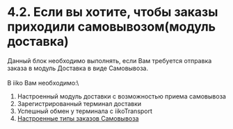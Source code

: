 # 4.2. Если вы хотите, чтобы заказы приходили самовывозом(модуль доставка)

Данный блок необходимо выполнять, если Вам требуется отправка заказа в модуль Доставка в виде Самовывоза.\
\
В iiko Вам необходимо:\


1. Настроенный модуль доставки с возможностью приема самовывоза
2. Зарегистрированный терминал доставки
3. Успешный обмен у терминала с iikoTransport
4. [Настроенные типы заказов Самовывоза](https://nekassir.gitbook.io/nekassir/kak-nastroit/4.-podgotovte-iiko-k-integracii-s-kioskom/4.3.-esli-vy-khotite-chtoby-zakazy-prikhodili-obychnym-zakazom-bystryi-chek/4.3.1.-avtomaticheskaya-pechat-blyud-v-rezhime-bystryi-chek)

